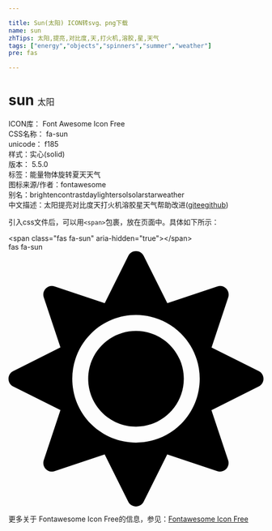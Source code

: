 ```yaml
---

title: Sun(太阳) ICON转svg、png下载
name: sun
zhTips: 太阳,提亮,对比度,天,打火机,溶胶,星,天气
tags: ["energy","objects","spinners","summer","weather"]
pre: fas

---
```


# sun  <small style="font-size: 60%;font-weight: 100">太阳</small>


<div class="detail-page">
<p>
<span>
ICON库：
<span class="badge-secondary badge">Font Awesome Icon Free</span> 
</span>
<br/>
<span>
CSS名称：
<span class="badge-secondary badge">fa-sun</span> 
</span>
<br/>
<span>
unicode：
<span class="badge-secondary badge">f185</span> 
<copy-btn content='f185' btn-title=""></copy-btn>
<copy-btn :content='String.fromCodePoint(parseInt("f185", 16))' btn-title="复制U"></copy-btn>
</span><br/><span>样式：<span class="badge-light badge">实心(solid)</span></span>
<br/>
<span>
版本：
<span class="badge-secondary badge">5.5.0</span> 
</span><br/><span>标签：<span class="badge-light badge"><router-link to="/tags/energy.html">能量</router-link></span><span class="badge-light badge"><router-link to="/tags/objects.html">物体</router-link></span><span class="badge-light badge"><router-link to="/tags/spinners.html">旋转</router-link></span><span class="badge-light badge"><router-link to="/tags/summer.html">夏天</router-link></span><span class="badge-light badge"><router-link to="/tags/weather.html">天气</router-link></span></span>
<br/>
<span>图标来源/作者：<span class="badge-light badge">fontawesome</span></span> 
<br/>
<span>别名：<span class="badge-light badge">brighten</span><span class="badge-light badge">contrast</span><span class="badge-light badge">day</span><span class="badge-light badge">lighter</span><span class="badge-light badge">sol</span><span class="badge-light badge">solar</span><span class="badge-light badge">star</span><span class="badge-light badge">weather</span></span><br/><span class="zh-detail">中文描述：<span class="badge-primary badge">太阳</span><span class="badge-primary badge">提亮</span><span class="badge-primary badge">对比度</span><span class="badge-primary badge">天</span><span class="badge-primary badge">打火机</span><span class="badge-primary badge">溶胶</span><span class="badge-primary badge">星</span><span class="badge-primary badge">天气</span><span class="help-link"><span>帮助改进</span>(<a href="https://gitee.com/liuwave/icon-helper/edit/master/json/fontawesome/solid/sun.json" target="_blank" rel="noopener noreferrer">gitee</a><a href="https://github.com/liuwave/icon-helper/edit/master/json/fontawesome/solid/sun.json" target="_blank" rel="noopener noreferrer">github</a></span>)</span><br/>
</p>
</div>
<div class="alert alert-dark">
  <i class="fas fa-sun fa-xs"></i>
  <i class="fas fa-sun fa-sm"></i>
  <i class="fas fa-sun fa-lg"></i>
  <i class="fas fa-sun fa-2x"></i>
  <i class="fas fa-sun fa-3x"></i>
  <i class="fas fa-sun fa-5x"></i>
  <i class="fas fa-sun fa-7x"></i>
</div>
<div>
  <p>引入css文件后，可以用<code>&lt;span&gt;</code>包裹，放在页面中。具体如下所示：    
  </p>
  <div class="alert alert-primary" style="font-size: 14px">
    &lt;span class="fas fa-sun" aria-hidden="true"&gt;&lt;/span&gt;
    <copy-btn content='<span class="fas fa-sun" aria-hidden="true"></span>'></copy-btn>
  </div>
  <div class="alert alert-secondary">
    <i class="fas fa-sun"
    style="font-size: 24px"
    aria-hidden="true"></i> fas fa-sun
    <copy-btn content="fas fa-sun" btn-title="复制图标名称"></copy-btn>
  </div>
</div>
<div id="svg" class="svg-wrap">
<svg xmlns="http://www.w3.org/2000/svg" viewBox="0 0 512 512"><path d="M256 160c-52.9 0-96 43.1-96 96s43.1 96 96 96 96-43.1 96-96-43.1-96-96-96zm246.4 80.5l-94.7-47.3 33.5-100.4c4.5-13.6-8.4-26.5-21.9-21.9l-100.4 33.5-47.4-94.8c-6.4-12.8-24.6-12.8-31 0l-47.3 94.7L92.7 70.8c-13.6-4.5-26.5 8.4-21.9 21.9l33.5 100.4-94.7 47.4c-12.8 6.4-12.8 24.6 0 31l94.7 47.3-33.5 100.5c-4.5 13.6 8.4 26.5 21.9 21.9l100.4-33.5 47.3 94.7c6.4 12.8 24.6 12.8 31 0l47.3-94.7 100.4 33.5c13.6 4.5 26.5-8.4 21.9-21.9l-33.5-100.4 94.7-47.3c13-6.5 13-24.7.2-31.1zm-155.9 106c-49.9 49.9-131.1 49.9-181 0-49.9-49.9-49.9-131.1 0-181 49.9-49.9 131.1-49.9 181 0 49.9 49.9 49.9 131.1 0 181z"/></svg>
</div>
<detail full-name='fa-sun'></detail>
    
<div><p>更多关于  Fontawesome Icon Free的信息，参见：<a target="_blank" href="https://iconhelper.cn/fontawesome.html">Fontawesome Icon Free</a>
</p></div>
